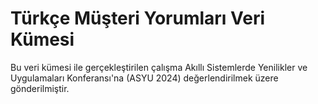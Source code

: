 # Türkçe Müşteri Yorumları Veri Kümesi

Bu veri kümesi ile gerçekleştirilen çalışma Akıllı Sistemlerde Yenilikler ve Uygulamaları Konferansı'na (ASYU 2024) değerlendirilmek üzere gönderilmiştir.
